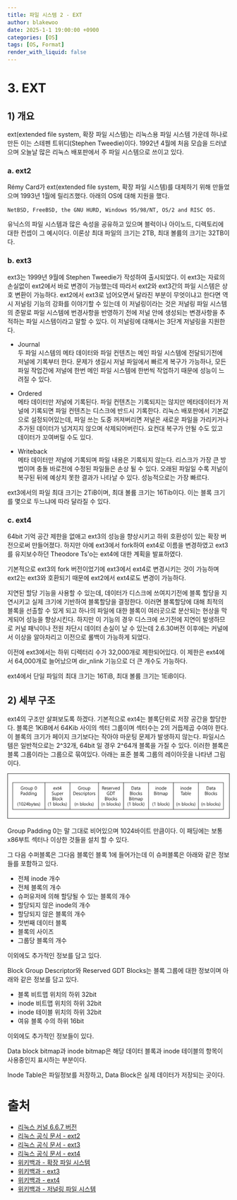 ```yaml
---
title: 파일 시스템 2 - EXT
author: blakewoo
date: 2025-1-1 19:00:00 +0900
categories: [OS]
tags: [OS, Format]
render_with_liquid: false
---
```


# 3. EXT

## 1) 개요
ext(extended file system, 확장 파일 시스템)는 리눅스용 파일 시스템 가운데 하나로 만든 이는 스테펜 트위디(Stephen Tweedie)이다.
1992년 4월에 처음 모습을 드러냈으며 오늘날 많은 리눅스 배포판에서 주 파일 시스템으로 쓰이고 있다.

### a. ext2
Rémy Card가 ext(extended file system, 확장 파일 시스템)를 대체하기 위해 만들었으며 1993년 1월에 릴리즈했다.
아래의 OS에 대해 지원을 했다.
```
NetBSD, FreeBSD, the GNU HURD, Windows 95/98/NT, OS/2 and RISC OS.
```

유닉스의 파일 시스템과 많은 속성을 공유하고 있으며 블럭이나 아이노드, 디렉토리에 대한 컨셉이 그 예시이다.
이론상 최대 파일의 크기는 2TB, 최대 볼륨의 크기는 32TB이다.

### b. ext3
ext3는 1999년 9월에 Stephen Tweedie가 작성하여 출시되었다.
이 ext3는 자료의 손실없이 ext2에서 바로 변경이 가능했는데 따라서 ext2와 ext3간의
파일 시스템은 상호 변환이 가능하다.
ext2에서 ext3로 넘어오면서 달라진 부분이 무엇이냐고 한다면 역시 저널링 기능의 강화를 이야기할 수 있는데
이 저널링이라는 것은 저널링 파일 시스템의 준말로 파일 시스템에 번경사항을 반영하기 전에 저널 안에 생성되는 변경사항을 추적하는 파일 시스템이라고
말할 수 있다. 이 저널링에 대해서는 3단계 저널링을 지원한다.

- Journal   
  두 파일 시스템의 메타 데이터와 파일 컨텐츠는 메인 파일 시스템에 전달되기전에 저널에 기록부터 한다.
  문제가 생길시 저널 파일에서 빠르게 복구가 가능하나, 모든 파일 작업간에 저널에 한번 메인 파일 시스템에 한번씩 작업하기 때문에
  성능이 느려질 수 있다.

- Ordered   
  메타 데이터만 저널에 기록된다. 파일 컨텐츠는 기록되지는 않지만 메타데이터가 저널에 기록되면 파일 컨텐츠는 디스크에 반드시 기록한다.
  리눅스 배포판에서 기본값으로 설정되어있는데, 파일 쓰는 도중 꺼져버리면 저널은 새로운 파일을 가리키거나 추가된 데이터가 넘겨지지 않으며
  삭제되어버린다. 요컨대 복구가 안될 수도 있고 데이터가 꼬여버릴 수도 있다.
  
- Writeback   
  메타 데이터만 저널에 기록되며 파일 내용은 기록되지 않는다. 리스크가 가장 큰 방법이며
  충돌 바로전에 수정된 파일들은 손상 될 수 있다. 오래된 파일일 수록 저널이 복구된 뒤에 예상치 못한 결과가 나타날 수 있다.
  성능적으로는 가장 빠르다.

ext3에서의 파일 최대 크기는 2TiB이며, 최대 볼륨 크기는 16Tib이다. 이는 블록 크기를 몇으로 두느냐에 따라 달라질 수 있다.

### c. ext4
64bit 기억 공간 제한을 없애고 ext3의 성능을 향상시키고 하위 호환성이 있는
확장 버전으로써 만들어졌다. 하지만 아예 ext3에서 fork하여 ext4로 이름을 변경하였고
ext3를 유지보수하던 Theodore Ts'o는 ext4에 대한 계획을 발표하였다.

기본적으로 ext3의 fork 버전이었기에 ext3에서 ext4로 변경시키는 것이 가능하며
ext2는 ext3와 호환되기 때문에 ext2에서 ext4로도 변경이 가능하다.

지연된 할당 기능을 사용할 수 있는데, 데이터가 디스크에 쓰여지기전에 블록 할당을 지연시키고
실제 크기에 기반하여 블록할당을 결정한다. 이러면 블록할당에 대해 최적의 블록을 선출할 수 있게 되고
하나의 파일에 대한 블록이 여러곳으로 분산되는 현상을 막게되어 성능을 향상시킨다.
하지만 이 기능의 경우 디스크에 쓰기전에 지연이 발생하므로 커널 패닉이나 전원 차단시 데이터 손실이 날 수 있는데
2.6.30버전 이후에는 커널에서 이상을 알아차리고 이전으로 롤백이 가능하게 되었다.

이전에 ext3에서는 하위 디렉터리 수가 32,000개로 제한되어있다. 이 제한은 ext4에서 64,000개로
늘어났으며 dir_nlink 기능으로 더 큰 개수도 가능하다.

ext4에서 단일 파일의 최대 크기는 16TiB, 최대 볼륨 크기는 1EiB이다.

## 2) 세부 구조
ext4의 구조만 살펴보도록 하겠다.
기본적으로 ext4는 블록단위로 저장 공간을 할당한다. 블록은 1KiB에서 64Kib 사이의 섹터 그룹이며
섹터수는 2의 거듭제곱 수여야 한다. 이 블록의 크기가 페이지 크기보다는 작아야 마운팅 문제가 발생하지 않는다.
파일시스템은 일반적으로는 2^32개, 64bit 일 경우 2^64개 블록을 가질 수 있다.
이러한 블록은 블록 그룹이라는 그룹으로 묶여있다.
아래는 표준 블록 그룹의 레이아웃을 나타낸 그림이다.

![img.png](/assets/blog/os/format/ext/img.png)

Group Padding 0는 말 그대로 비어있으며 1024바이트 만큼이다. 이 패딩에는 보통 x86부트 섹터나
이상한 것들을 설치 할 수 있다.

그 다음 수퍼블록은 그다음 블록인 블록 1에 들어가는데 이 슈퍼블록은 아래와 같은 정보들를 포함하고 있다.
- 전체 inode 개수
- 전체 블록의 개수
- 슈퍼유저에 의해 할당될 수 있는 블록의 개수
- 할당되지 않은 inode의 개수
- 할당되지 않은 블록의 개수
- 첫번째 데이터 블록
- 블록의 사이즈
- 그룹당 블록의 개수

이외에도 추가적인 정보를 담고 있다.

Block Group Descriptor와 Reserved GDT Blocks는 블록 그룹에 대한 정보이며
아래와 같은 정보를 담고 있다.
- 블록 비트맵 위치의 하위 32bit
- inode 비트맵 위치의 하위 32bit
- inode 테이블 위치의 하위 32bit
- 여유 블록 수의 하위 16bit

이외에도 추가적인 정보들이 있다.

Data block bitmap과 inode bitmap은 해당 데이터 블록과 inode 테이블의 항목이 사용중인지
표시하는 부분이다.

Inode Table은 파일정보를 저장하고, Data Block은 실제 데이터가 저장되는 곳이다.



# 출처
- [리눅스 커널 6.6.7 버전](https://www.kernel.org/pub/linux/kernel/v6.x/linux-6.6.7.tar.gz)
- [리눅스 공식 문서 - ext2](https://www.kernel.org/doc/Documentation/filesystems/ext2.txt)
- [리눅스 공식 문서 - ext3](https://www.kernel.org/doc/Documentation/filesystems/ext3.txt)
- [리눅스 공식 문서 - ext4](https://www.kernel.org/doc/html/latest/filesystems/ext4/index.html)
- [위키백과 - 확장 파일 시스템](https://ko.wikipedia.org/wiki/%ED%99%95%EC%9E%A5_%ED%8C%8C%EC%9D%BC_%EC%8B%9C%EC%8A%A4%ED%85%9C)
- [위키백과 - ext3](https://ko.wikipedia.org/wiki/Ext3)
- [위키백과 - ext4](https://ko.wikipedia.org/wiki/Ext4)
- [위키백과 - 저널링 파일 시스템](https://ko.wikipedia.org/wiki/%EC%A0%80%EB%84%90%EB%A7%81_%ED%8C%8C%EC%9D%BC_%EC%8B%9C%EC%8A%A4%ED%85%9C)
